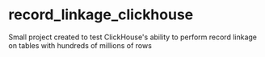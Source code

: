 # record_linkage_clickhouse
Small project created to test ClickHouse's ability to perform record linkage on tables with hundreds of millions of rows
